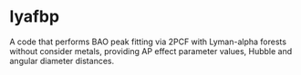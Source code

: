 # lyafbp
A code that performs BAO peak fitting via 2PCF with Lyman-alpha forests without consider metals, providing AP effect parameter values, Hubble and angular diameter distances.
